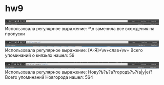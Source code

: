 # hw9

![](https://github.com/tamarapopova/hw9/blob/master/1.PNG)
Использовала регулярное выражение: ^\n  заменила все вхождения на пропуски


![](https://github.com/tamarapopova/hw9/blob/master/3.PNG)
Использовала регулярное выражение: [А-Я]+\w+слав+\w+  Всего упоминаний о князьях нашел: 59


![](https://github.com/tamarapopova/hw9/blob/master/2.PNG)
Использовала регулярное выражение: Нову?ѣ?ъ?а?городѣ?ъ?(а|у|е)?  Всего упоминаний Новгорода нашел: 564
